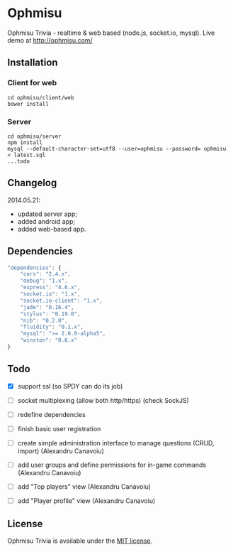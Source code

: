 # Ophmisu

Ophmisu Trivia - realtime &amp; web based (node.js, socket.io, mysql).
Live demo at http://ophmisu.com/

## Installation

### Client for web
```
cd ophmisu/client/web
bower install
```
### Server
```
cd ophmisu/server
npm install
mysql --default-character-set=utf8 --user=ophmisu --password= ophmisu < latest.sql
...todo
```

## Changelog
2014.05.21:
* updated server app;
* added android app;
* added web-based app.

## Dependencies

```javascript
"dependencies": {
    "cors": "2.4.x",
    "debug": "1.x",
    "express": "4.6.x",
    "socket.io": "1.x",
    "socket.io-client": "1.x",
    "jade": "0.16.4",
    "stylus": "0.19.0",
    "nib": "0.2.0",
    "fluidity": "0.1.x",
    "mysql": ">= 2.0.0-alpha5",
    "winston": "0.6.x"
}
```

## Todo
- [x] support ssl (so SPDY can do its job)
- [ ] socket multiplexing (allow both http/https) (check SockJS)
- [ ] redefine dependencies
- [ ] finish basic user registration
- [ ] create simple administration interface to manage questions (CRUD, import) (Alexandru Canavoiu)
- [ ] add user groups and define permissions for in-game commands (Alexandru Canavoiu)
- [ ] add "Top players" view (Alexandru Canavoiu)
- [ ] add "Player profile" view (Alexandru Canavoiu)


## License
Ophmisu Trivia is available under the [MIT license](http://opensource.org/licenses/MIT).